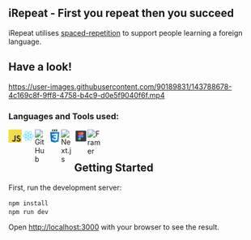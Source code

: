 ## iRepeat - First you repeat then you succeed

iRepeat utilises [spaced-repetition](https://en.wikipedia.org/wiki/Spaced_repetition) to
support people learning a foreign language.


## Have a look!


https://user-images.githubusercontent.com/90189831/143788678-4c169c8f-9ff8-4758-b4c9-d0e5f9040f6f.mp4



### Languages and Tools used:

<img align="left" alt="JavaScript" width="26px" src="https://raw.githubusercontent.com/github/explore/80688e429a7d4ef2fca1e82350fe8e3517d3494d/topics/javascript/javascript.png" />

<img align="left" alt="React" width="26px" src="https://raw.githubusercontent.com/github/explore/80688e429a7d4ef2fca1e82350fe8e3517d3494d/topics/react/react.png" />

<img align="left" alt="GitHub" width="26px" src="https://camo.githubusercontent.com/b079fe922f00c4b86f1b724fbc2e8141c468794ce8adbc9b7456e5e1ad09c622/68747470733a2f2f6564656e742e6769746875622e696f2f537570657254696e7949636f6e732f696d616765732f7376672f6769746875622e737667"/>

<img align="left" alt="CSS" width="26px" src="https://raw.githubusercontent.com/github/explore/80688e429a7d4ef2fca1e82350fe8e3517d3494d/topics/css/css.png" />

<img align="left" alt="Next.js" width="26px" src="https://camo.githubusercontent.com/92ec9eb7eeab7db4f5919e3205918918c42e6772562afb4112a2909c1aaaa875/68747470733a2f2f6173736574732e76657263656c2e636f6d2f696d6167652f75706c6f61642f76313630373535343338352f7265706f7369746f726965732f6e6578742d6a732f6e6578742d6c6f676f2e706e67" />

<img align="left" alt="Figma" width="26px" src="https://raw.githubusercontent.com/ChugunovRoman/figma-linux/master/resources/icons/128x128.png" />

<img align="left" alt="Framer" width="26px" src="https://user-images.githubusercontent.com/38039349/60953119-d3c6f300-a2fc-11e9-9596-4978e5d52180.png" />


<br />
<br />






## Getting Started

First, run the development server:

```bash
npm install
npm run dev
```

Open [http://localhost:3000](http://localhost:3000) with your browser to see the result.


